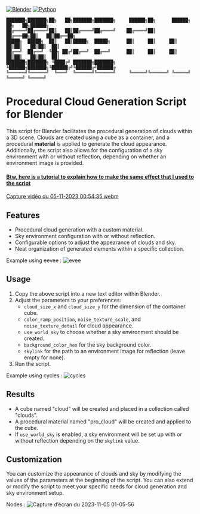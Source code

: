 [![Blender](https://img.shields.io/badge/Blender-3.6-orange.svg)](https://www.blender.org/download/releases/3-6/)
[![Python](https://img.shields.io/badge/Python-3.10.13-blue.svg)](https://www.python.org/downloads/release/python-31013/)
```
███████╗███████╗██╗   ██╗███████╗███████╗     ██████╗██╗      ██████╗ ██╗   ██╗██████╗ 
██╔════╝██╔════╝██║   ██║██╔════╝██╔════╝    ██╔════╝██║     ██╔═══██╗██║   ██║██╔══██╗
█████╗  █████╗  ██║   ██║█████╗  █████╗      ██║     ██║     ██║   ██║██║   ██║██║  ██║
██╔══╝  ██╔══╝  ╚██╗ ██╔╝██╔══╝  ██╔══╝      ██║     ██║     ██║   ██║██║   ██║██║  ██║
███████╗███████╗ ╚████╔╝ ███████╗███████╗    ╚██████╗███████╗╚██████╔╝╚██████╔╝██████╔
╚══════╝╚══════╝  ╚═══╝  ╚══════╝╚══════╝     ╚═════╝╚══════╝ ╚═════╝  ╚═════╝ ╚═════╝ 
```
# Procedural Cloud Generation Script for Blender

This script for Blender facilitates the procedural generation of clouds within a 3D scene. Clouds are created using a cube as a container, and a procedural **material** is applied to generate the cloud appearance. Additionally, the script also allows for the configuration of a sky environment with or without reflection, depending on whether an environment image is provided.

#### [Btw, here is a tutorial to explain how to make the same effect that I used to the script](https://www.youtube.com/watch?v=GhMQN4vVMIU&ab_channel=CGMatter)
[Capture vidéo du 05-11-2023 00:54:35.webm](https://github.com/SECRET-GUEST/animation/assets/92639080/b2bee779-29cb-41f5-b23f-dd46d9f2e69e)

## Features

- Procedural cloud generation with a custom material.
- Sky environment configuration with or without reflection.
- Configurable options to adjust the appearance of clouds and sky.
- Neat organization of generated elements within a specific collection.

Example using eevee :
![evee](https://github.com/SECRET-GUEST/animation/assets/92639080/28b968ca-5426-4b14-a334-e220288c56a1)

## Usage
1. Copy the above script into a new text editor within Blender.
2. Adjust the parameters to your preferences:
   - `cloud_size_x` and `cloud_size_y` for the dimension of the container cube.
   - `color_ramp_position`, `noise_texture_scale`, and `noise_texture_detail` for cloud appearance.
   - `use_world_sky` to choose whether a sky environment should be created.
   - `background_color_hex` for the sky background color.
   - `skylink` for the path to an environment image for reflection (leave empty for none).
3. Run the script.

Example using cycles :
![cycles](https://github.com/SECRET-GUEST/animation/assets/92639080/9e210c76-7936-43e6-bb5a-beb4e6742be6)

## Results

- A cube named "cloud" will be created and placed in a collection called "clouds".
- A procedural material named "pro_cloud" will be created and applied to the cube.
- If `use_world_sky` is enabled, a sky environment will be set up with or without reflection depending on the `skylink` value.

## Customization

You can customize the appearance of clouds and sky by modifying the values of the parameters at the beginning of the script. You can also extend or modify the script to meet your specific needs for cloud generation and sky environment setup.

Nodes :
![Capture d’écran du 2023-11-05 01-05-56](https://github.com/SECRET-GUEST/animation/assets/92639080/aaae724c-2430-4139-945c-3b40363a25a0)
